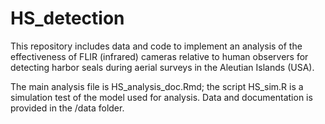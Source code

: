 # HS_detection

This repository includes data and code to implement an analysis of the effectiveness of FLIR (infrared) cameras relative to human observers for detecting harbor seals during aerial surveys in the Aleutian Islands (USA).

The main analysis file is HS_analysis_doc.Rmd; the script HS_sim.R is a simulation test of the model used for analysis.  Data and documentation is provided in the /data folder.

